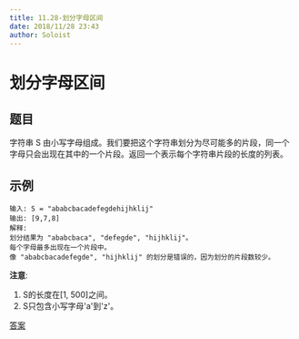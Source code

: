 ```yaml
---
title: 11.28-划分字母区间
date: 2018/11/28 23:43
author: Soloist
---
```

    
# 划分字母区间

## 题目

字符串 S 由小写字母组成。我们要把这个字符串划分为尽可能多的片段，同一个字母只会出现在其中的一个片段。返回一个表示每个字符串片段的长度的列表。

## 示例

    输入: S = "ababcbacadefegdehijhklij"
    输出: [9,7,8]
    解释:
    划分结果为 "ababcbaca", "defegde", "hijhklij"。
    每个字母最多出现在一个片段中。
    像 "ababcbacadefegde", "hijhklij" 的划分是错误的，因为划分的片段数较少。
    
**注意**:

1. S的长度在[1, 500]之间。
2. S只包含小写字母'a'到'z'。

[答案](https://github.com/aSoloist/java-algorithm/blob/master/code/11.28/Solution.java)